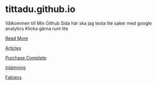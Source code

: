# tittadu.github.io

Välkommen till Min Github Sida 
här ska jag testa lite saker med google analytics
Klicka gärna runt lite

[Read More](/read-more)

[Articles](/articles)

[Purchase Complete](/purchase-complete)

[Inlämning](/inlamning)

[Fabians](/fabianshemsida.github.io)
